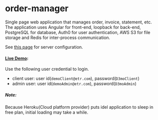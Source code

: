 # order-manager
Single page web application that manages order, invoice, statement, etc. The application uses Angular for front-end, loopback for back-end, PostgreSQL for database, Auth0 for user authentication, AWS S3 for file storage and Redis for inter-process communication. 

See [this page](https://github.com/kennytro/order-manager/blob/master/docs/config.md) for server configuration.

#### [Live Demo](https://etr-order-manager-staging.herokuapp.com/):
Use the following user credential to login.
- client user: user id(`demoClient@etr.com`), password(`D3moClient`)
- admin user: user id(`demoAdmin@etr.com`),  password(`D3moAdmin`)

##### Note:
Because Heroku(Cloud platform provider) puts idel application to sleep in free plan, initial loading may take a while.

